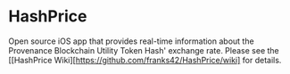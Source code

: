 # HashPrice
Open source iOS app that provides real-time information about the Provenance Blockchain Utility Token Hash' exchange rate.
Please see the [[HashPrice Wiki][https://github.com/franks42/HashPrice/wiki] for details.
